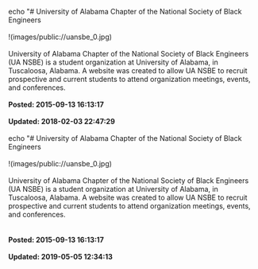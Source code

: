 echo "# University of Alabama Chapter of the National Society of Black Engineers<br /><br />!(images/public://uansbe_0.jpg)<br /><br />University of Alabama Chapter of the National Society of Black Engineers (UA NSBE) is a student organization at University of Alabama, in Tuscaloosa, Alabama. A website was created to allow UA NSBE to recruit prospective and current students to attend organization meetings, events, and conferences.<br /><br />**Posted: 2015-09-13 16:13:17**<br /><br />**Updated: 2018-02-03 22:47:29**<br /><br />
echo "# University of Alabama Chapter of the National Society of Black Engineers<br /><br />!(images/public://uansbe_0.jpg)<br /><br />University of Alabama Chapter of the National Society of Black Engineers (UA NSBE) is a student organization at University of Alabama, in Tuscaloosa, Alabama. A website was created to allow UA NSBE to recruit prospective and current students to attend organization meetings, events, and conferences.<br /><br /><br />**Posted: 2015-09-13 16:13:17**<br /><br />**Updated: 2019-05-05 12:34:13**<br /><br />
